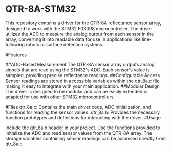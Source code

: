 # QTR-8A-STM32

This repository contains a driver for the QTR-8A reflectance sensor array, designed to work with the STM32 F030R8 microcontroller. The driver utilizes the ADC to measure the analog output from each sensor in the array, converting it into readable data for use in applications like line-following robots or surface detection systems.

#Features

##ADC-Based Measurement
 The QTR-8A sensor array outputs analog signals that are read using the STM32's ADC. Each sensor's value is sampled, providing precise reflectance readings.
##Configurable Access
 Sensor readings are stored in accessible variables within the qtr_8a.c file, making it easy to integrate with your main application.
##Modular Design
The driver is designed to be modular and can be easily extended or adapted for use with other STM32 microcontrollers.

#Files
qtr_8a.c: Contains the main driver code, ADC initialization, and functions for reading the sensor values.
qtr_8a.h: Provides the necessary function prototypes and definitions for interacting with the driver.
#Usage

Include the qtr_8a.h header in your project.
Use the functions provided to initialize the ADC and read sensor values from the QTR-8A array.
The storage variables containing sensor readings can be accessed directly from qtr_8a.c.
